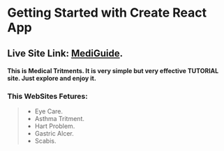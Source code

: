 # Getting Started with Create React App

## Live Site Link: [MediGuide](https://as-ph-11.web.app).

#### This is Medical Tritments. It is very simple but very effective TUTORIAL site. Just explore and enjoy it.

### This WebSites Fetures:

> - Eye Care.
> - Asthma Tritment.
> - Hart Problem.
> - Gastric Alcer.
> - Scabis.
